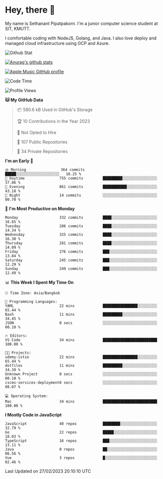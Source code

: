 # Hey, there 🙌
My name is Sethanant Pipatpakorn. I'm a junior computer science student at SIT, KMUTT.

I comfortable coding with NodeJS, Golang, and Java. I also love deploy and managed cloud infrastructure using GCP and Azure.

![Github Stat](https://github-profile-summary-cards.vercel.app/api/cards/profile-details?username=thetkpark&theme=dracula)

[![Anurag's github stats](https://github-readme-stats.vercel.app/api?username=thetkpark&count_private=true&show_icons=true&theme=tokyonight)](https://github.com/anuraghazra/github-readme-stats)

[![Apple Music GitHub profile](https://apple-music-github-profile.rayriffy.com/theme/light.svg?uid=000347.6120fcbefcb74cd59d65c108cc315787.1333)](https://github.com/rayriffy/apple-music-github-profile)

<!--START_SECTION:waka-->
![Code Time](http://img.shields.io/badge/Code%20Time-966%20hrs%201%20min-blue)

![Profile Views](http://img.shields.io/badge/Profile%20Views-0-blue)

**🐱 My GitHub Data** 

> 📦 580.6 kB Used in GitHub's Storage 
 > 
> 🏆 10 Contributions in the Year 2023
 > 
> 🚫 Not Opted to Hire
 > 
> 📜 107 Public Repositories 
 > 
> 🔑 34 Private Repositories 
 > 
**I'm an Early 🐤** 

```text
🌞 Morning                364 commits         █████░░░░░░░░░░░░░░░░░░░░   18.25 % 
🌆 Daytime                755 commits         █████████░░░░░░░░░░░░░░░░   37.86 % 
🌃 Evening                861 commits         ███████████░░░░░░░░░░░░░░   43.18 % 
🌙 Night                  14 commits          ░░░░░░░░░░░░░░░░░░░░░░░░░   00.70 % 
```
📅 **I'm Most Productive on Monday** 

```text
Monday                   332 commits         ████░░░░░░░░░░░░░░░░░░░░░   16.65 % 
Tuesday                  286 commits         ████░░░░░░░░░░░░░░░░░░░░░   14.34 % 
Wednesday                325 commits         ████░░░░░░░░░░░░░░░░░░░░░   16.30 % 
Thursday                 281 commits         ████░░░░░░░░░░░░░░░░░░░░░   14.09 % 
Friday                   276 commits         ███░░░░░░░░░░░░░░░░░░░░░░   13.84 % 
Saturday                 245 commits         ███░░░░░░░░░░░░░░░░░░░░░░   12.29 % 
Sunday                   249 commits         ███░░░░░░░░░░░░░░░░░░░░░░   12.49 % 
```


📊 **This Week I Spent My Time On** 

```text
🕑︎ Time Zone: Asia/Bangkok

💬 Programming Languages: 
YAML                     22 mins             ████████████████░░░░░░░░░   65.44 % 
Bash                     11 mins             █████████░░░░░░░░░░░░░░░░   34.45 % 
JSON                     0 secs              ░░░░░░░░░░░░░░░░░░░░░░░░░   00.10 % 

🔥 Editors: 
VS Code                  34 mins             █████████████████████████   100.00 % 

🐱‍💻 Projects: 
udemy-istio              22 mins             ████████████████░░░░░░░░░   65.44 % 
dotfiles                 11 mins             █████████░░░░░░░░░░░░░░░░   34.39 % 
Unknown Project          0 secs              ░░░░░░░░░░░░░░░░░░░░░░░░░   00.10 % 
cscms-services-deployment0 secs              ░░░░░░░░░░░░░░░░░░░░░░░░░   00.07 % 

💻 Operating System: 
Mac                      34 mins             █████████████████████████   100.00 % 
```

**I Mostly Code in JavaScript** 

```text
JavaScript               40 repos            ████████░░░░░░░░░░░░░░░░░   32.79 % 
Go                       22 repos            █████░░░░░░░░░░░░░░░░░░░░   18.03 % 
TypeScript               16 repos            ███░░░░░░░░░░░░░░░░░░░░░░   13.11 % 
Java                     8 repos             ██░░░░░░░░░░░░░░░░░░░░░░░   06.56 % 
Vue                      3 repos             █░░░░░░░░░░░░░░░░░░░░░░░░   02.46 % 
```




 Last Updated on 27/02/2023 20:10:10 UTC
<!--END_SECTION:waka-->
